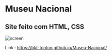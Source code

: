 # Museu Nacional
## Site feito com HTML, CSS 

![screen](https://user-images.githubusercontent.com/82295321/153067938-04f8fb05-5722-4a8e-a7ad-9c219c75ab92.jpg)


Link : https://bkt-tonton.github.io/Museu-Nacional/
